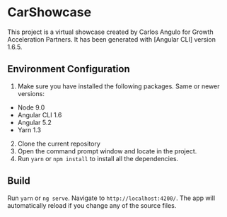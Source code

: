 # CarShowcase

This project is a virtual showcase created by Carlos Angulo for Growth Acceleration Partners. It has been generated with [Angular CLI] version 1.6.5.

## Environment Configuration

1. Make sure you have installed the following packages. Same or newer versions:
- Node 9.0
- Angular CLI 1.6
- Angular 5.2
- Yarn 1.3

2. Clone the current repository
3. Open the command prompt window and locate in the project.
4. Run `yarn` or `npm install` to install all the dependencies.

## Build

Run `yarn` or `ng serve`. Navigate to `http://localhost:4200/`. The app will automatically reload if you change any of the source files.
